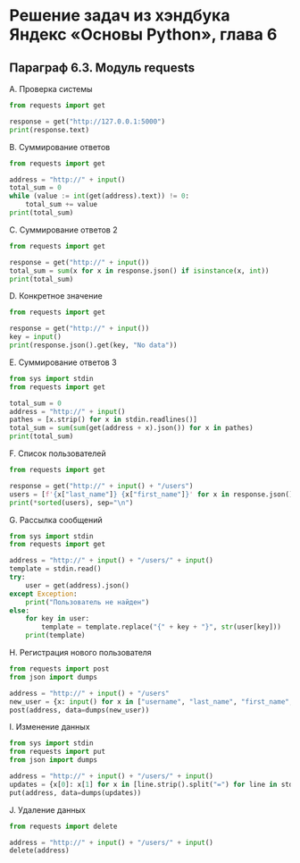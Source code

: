 # Решение задач из хэндбука Яндекс «Основы Python», глава 6

## Параграф 6.3. Модуль requests

A. Проверка системы
```python
from requests import get

response = get("http://127.0.0.1:5000")
print(response.text)
```

B. Суммирование ответов
```python
from requests import get

address = "http://" + input()
total_sum = 0
while (value := int(get(address).text)) != 0:
    total_sum += value
print(total_sum)
```

C. Суммирование ответов 2
```python
from requests import get

response = get("http://" + input())
total_sum = sum(x for x in response.json() if isinstance(x, int))
print(total_sum)
```

D. Конкретное значение
```python
from requests import get

response = get("http://" + input())
key = input()
print(response.json().get(key, "No data"))
```

E. Суммирование ответов 3
```python
from sys import stdin
from requests import get

total_sum = 0
address = "http://" + input()
pathes = [x.strip() for x in stdin.readlines()]
total_sum = sum(sum(get(address + x).json()) for x in pathes)
print(total_sum)
```

F. Список пользователей
```python
from requests import get

response = get("http://" + input() + "/users")
users = [f'{x["last_name"]} {x["first_name"]}' for x in response.json()]
print(*sorted(users), sep="\n")
```

G. Рассылка сообщений
```python
from sys import stdin
from requests import get

address = "http://" + input() + "/users/" + input()
template = stdin.read()
try:
    user = get(address).json()
except Exception:
    print("Пользователь не найден")
else:
    for key in user:
        template = template.replace("{" + key + "}", str(user[key]))
    print(template)
```

H. Регистрация нового пользователя
```python
from requests import post
from json import dumps

address = "http://" + input() + "/users"
new_user = {x: input() for x in ["username", "last_name", "first_name", "email"]}
post(address, data=dumps(new_user))
```

I. Изменение данных
```python
from sys import stdin
from requests import put
from json import dumps

address = "http://" + input() + "/users/" + input()
updates = {x[0]: x[1] for x in [line.strip().split("=") for line in stdin.readlines()]}
put(address, data=dumps(updates))
```

J. Удаление данных
```python
from requests import delete

address = "http://" + input() + "/users/" + input()
delete(address)
```